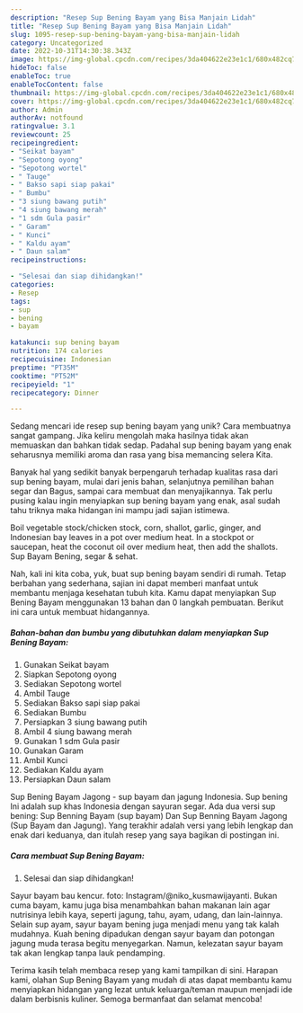 ```yaml
---
description: "Resep Sup Bening Bayam yang Bisa Manjain Lidah"
title: "Resep Sup Bening Bayam yang Bisa Manjain Lidah"
slug: 1095-resep-sup-bening-bayam-yang-bisa-manjain-lidah
category: Uncategorized
date: 2022-10-31T14:30:38.343Z
image: https://img-global.cpcdn.com/recipes/3da404622e23e1c1/680x482cq70/sup-bening-bayam-foto-resep-utama.jpg
hideToc: false
enableToc: true
enableTocContent: false
thumbnail: https://img-global.cpcdn.com/recipes/3da404622e23e1c1/680x482cq70/sup-bening-bayam-foto-resep-utama.jpg
cover: https://img-global.cpcdn.com/recipes/3da404622e23e1c1/680x482cq70/sup-bening-bayam-foto-resep-utama.jpg
author: Admin
authorAv: notfound
ratingvalue: 3.1
reviewcount: 25
recipeingredient:
- "Seikat bayam"
- "Sepotong oyong"
- "Sepotong wortel"
- " Tauge"
- " Bakso sapi siap pakai"
- " Bumbu"
- "3 siung bawang putih"
- "4 siung bawang merah"
- "1 sdm Gula pasir"
- " Garam"
- " Kunci"
- " Kaldu ayam"
- " Daun salam"
recipeinstructions:

- "Selesai dan siap dihidangkan!"
categories:
- Resep
tags:
- sup
- bening
- bayam

katakunci: sup bening bayam 
nutrition: 174 calories
recipecuisine: Indonesian
preptime: "PT35M"
cooktime: "PT52M"
recipeyield: "1"
recipecategory: Dinner

---
```





Sedang mencari ide resep sup bening bayam yang unik? Cara membuatnya sangat gampang. Jika keliru mengolah maka hasilnya tidak akan memuaskan dan bahkan tidak sedap. Padahal sup bening bayam yang enak seharusnya memiliki aroma dan rasa yang bisa memancing selera Kita.





Banyak hal yang sedikit banyak berpengaruh terhadap kualitas rasa dari sup bening bayam, mulai dari jenis bahan, selanjutnya pemilihan bahan segar dan Bagus, sampai cara membuat dan menyajikannya. Tak perlu pusing kalau ingin menyiapkan sup bening bayam yang enak,      asal sudah tahu triknya maka hidangan ini mampu jadi sajian istimewa.














Boil vegetable stock/chicken stock, corn, shallot, garlic, ginger, and Indonesian bay leaves in a pot over medium heat. In a stockpot or saucepan, heat the coconut oil over medium heat, then add the shallots. Sup Bayam Bening, segar &amp; sehat.






Nah, kali ini kita coba, yuk, buat sup bening bayam sendiri di rumah. Tetap berbahan yang sederhana, sajian ini dapat memberi manfaat untuk membantu menjaga kesehatan tubuh kita. Kamu dapat menyiapkan Sup Bening Bayam menggunakan 13 bahan dan 0 langkah pembuatan. Berikut ini cara untuk membuat hidangannya.

<!--inarticleads1-->

##### Bahan-bahan dan bumbu yang dibutuhkan dalam menyiapkan Sup Bening Bayam:

1. Gunakan Seikat bayam
1. Siapkan Sepotong oyong
1. Sediakan Sepotong wortel
1. Ambil  Tauge
1. Sediakan  Bakso sapi siap pakai
1. Sediakan  Bumbu
1. Persiapkan 3 siung bawang putih
1. Ambil 4 siung bawang merah
1. Gunakan 1 sdm Gula pasir
1. Gunakan  Garam
1. Ambil  Kunci
1. Sediakan  Kaldu ayam
1. Persiapkan  Daun salam


Sup Bening Bayam Jagong - sup bayam dan jagung Indonesia. Sup bening Ini adalah sup khas Indonesia dengan sayuran segar. Ada dua versi sup bening: Sup Benning Bayam (sup bayam) Dan Sup Benning Bayam Jagong (Sup Bayam dan Jagung). Yang terakhir adalah versi yang lebih lengkap dan enak dari keduanya, dan itulah resep yang saya bagikan di postingan ini. 

<!--inarticleads2-->

##### Cara membuat Sup Bening Bayam:


1. Selesai dan siap dihidangkan!

Sayur bayam bau kencur. foto: Instagram/@niko_kusmawijayanti. Bukan cuma bayam, kamu juga bisa menambahkan bahan makanan lain agar nutrisinya lebih kaya, seperti jagung, tahu, ayam, udang, dan lain-lainnya. Selain sup ayam, sayur bayam bening juga menjadi menu yang tak kalah mudahnya. Kuah bening dipadukan dengan sayur bayam dan potongan jagung muda terasa begitu menyegarkan. Namun, kelezatan sayur bayam tak akan lengkap tanpa lauk pendamping. 

Terima kasih telah membaca resep yang kami tampilkan di sini. Harapan kami, olahan Sup Bening Bayam yang mudah di atas dapat membantu kamu menyiapkan hidangan yang lezat untuk keluarga/teman maupun menjadi ide dalam berbisnis kuliner. Semoga bermanfaat dan selamat mencoba!

